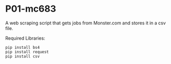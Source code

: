 # P01-mc683
A web scraping script that gets jobs from Monster.com and stores it in a csv file.

Required Libraries:
```
pip install bs4
pip install request
pip install csv
```
